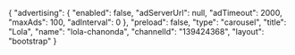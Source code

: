 {
    "advertising": {
        "enabled": false,
        "adServerUrl": null,
        "adTimeout": 2000,
        "maxAds": 100,
        "adInterval": 0
    },
    "preload": false,
    "type": "carousel",
    "title": "Lola",
    "name": "lola-chanonda",
    "channelId": "139424368",
    "layout": "bootstrap"
}